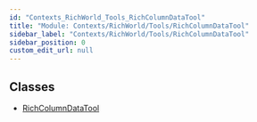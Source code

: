 ```yaml
---
id: "Contexts_RichWorld_Tools_RichColumnDataTool"
title: "Module: Contexts/RichWorld/Tools/RichColumnDataTool"
sidebar_label: "Contexts/RichWorld/Tools/RichColumnDataTool"
sidebar_position: 0
custom_edit_url: null
---
```


## Classes

- [RichColumnDataTool](../classes/Contexts_RichWorld_Tools_RichColumnDataTool.RichColumnDataTool.md)
